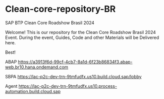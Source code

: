 # Clean-core-repository-BR
SAP BTP Clean Core Roadshow Brasil 2024


Welcome! 
This is our repository for the Clean Core Roadshow Brasil 2024 Event.
During the event, Guides, Code and other Materials will be Delivered here.

Best!

ABAP
https://a3913f6d-99cf-4cb7-8a1d-6f23b86834f3.abap-web.br10.hana.ondemand.com

SBPA
https://lac-p2c-dev-trn-9tmfudfx.us10.build.cloud.sap/lobby

Agent
https://lac-p2c-dev-trn-9tmfudfx.us10.process-automation.build.cloud.sap
